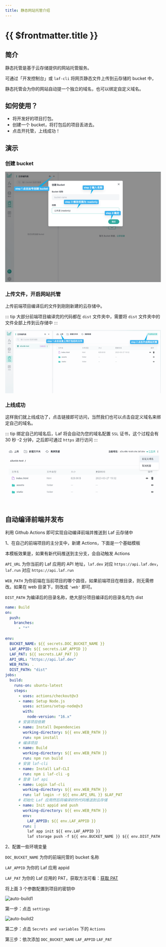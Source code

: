 ```yaml
---
title: 静态网站托管介绍
---
```


# {{ $frontmatter.title }}

## 简介

静态托管是基于云存储提供的网站托管服务。

可通过「开发控制台」或 `laf-cli` 将网页静态文件上传到云存储的 bucket 中，

静态托管会为你的网站自动提一个独立的域名，也可以绑定自定义域名。

## 如何使用？

- 将开发好的项目打包。
- 创建一个 bucket，将打包后的项目丢进去。
- 点击开托管，上线成功！

## 演示

### 创建 bucket

![create-bucket](../../doc-images/create-bucket.png)

### 上传文件，开启网站托管

上传前端项目编译后的文件到刚刚新建的云存储中。

::: tip
大部分前端项目编译完的代码都在 `dist` 文件夹中，需要将 `dist` 文件夹中的文件全部上传到云存储中
:::

![open-website](../../doc-images/open-website.png)

### 上线成功

这样我们就上线成功了，点击链接即可访问，当然我们也可以点击自定义域名来绑定自己的域名。

::: tip
绑定自己的域名后，Laf 将会自动为您的域名配置 `SSL` 证书，这个过程会有 30 秒 -2 分钟，之后即可通过 `https` 进行访问
:::

![website-hosting](../../doc-images/website-hosting.png)

## 自动编译前端并发布

利用 Github Actions 即可实现自动编译前端并推送到 Laf 云存储中

<!-- /guide/cli/#登录 -->

1、在自己的前端项目的主分支中，新建 Actions，下面是一个基础模板

本模板效果是，如果有新代码推送到主分支，会自动触发 Actions

`API_URL` 为你当前的 Laf 应用的 API 地址，`laf.dev` 对应 `https://api.laf.dev`，`laf.run` 对应 `https://api.laf.run`

`WEB_PATH` 为你前端在当前项目的哪个路径，如果前端项目在根目录，则无需修改。如果在 web 目录下，则改成 `'web'` 即可。

`DIST_PATH` 为编译后的目录名称，绝大部分项目编译后的目录名均为 dist

```yaml
name: Build
on:
  push:
    branches:
      - "*"

env:
  BUCKET_NAME: ${{ secrets.DOC_BUCKET_NAME }}
  LAF_APPID: ${{ secrets.LAF_APPID }}
  LAF_PAT: ${{ secrets.LAF_PAT }}
  API_URL: "https://api.laf.dev"
  WEB_PATH: .
  DIST_PATH: "dist"
jobs:
  build:
    runs-on: ubuntu-latest
    steps:
      - uses: actions/checkout@v3
      - name: Setup Node.js
        uses: actions/setup-node@v3
        with:
          node-version: "16.x"
      # 安装项目依赖
      - name: Install Dependencies
        working-directory: ${{ env.WEB_PATH }}
        run: npm install
      # 编译项目
      - name: Build
        working-directory: ${{ env.WEB_PATH }}
        run: npm run build
      # 安装 laf-cli
      - name: Install Laf-CLI
        run: npm i laf-cli -g
      # 登录 laf api
      - name: Login laf-cli
        working-directory: ${{ env.WEB_PATH }}
        run: laf login -r ${{ env.API_URL }} $LAF_PAT
      # 初始化 Laf 应用然后将编译好的代码推送到云存储
      - name: Init appid and push
        working-directory: ${{ env.WEB_PATH }}
        env:
          LAF_APPID: ${{ env.LAF_APPID }}
        run: |
          laf app init ${{ env.LAF_APPID }}
          laf storage push -f ${{ env.BUCKET_NAME }} ${{ env.DIST_PATH }}/
```

2、配置一些环境变量

`DOC_BUCKET_NAME` 为你的前端托管的 bucket 名称

`LAF_APPID` 为你的 Laf 应用 appid

`LAF_PAT` 为你的 Laf 应用的 PAT，获取方法可看：[获取 PAT](/guide/cli/#登录)

将上面 3 个参数配置到项目的密钥中

![auto-build1](/doc-images/auto-build1.png)

第一步：点击 `settings`

![auto-build2](/doc-images/auto-build2.png)

第二步：点击 `Secrets and variables` 下的 `Actions`

第三步：依次添加 `DOC_BUCKET_NAME` `LAF_APPID` `LAF_PAT`

